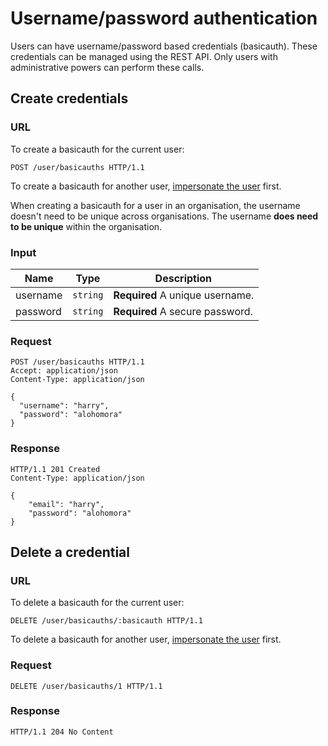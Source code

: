 # Username/password authentication

Users can have username/password based credentials (basicauth). These
credentials can be managed using the REST API. Only users with administrative
powers can perform these calls.


## Create credentials

### URL

To create a basicauth for the current user:

```http
POST /user/basicauths HTTP/1.1
```

To create a basicauth for another user, [impersonate the user](
oauth2.md#impersonation) first.

When creating a basicauth for a user in an organisation, the username doesn't
need to be unique across organisations. The username **does need to be unique**
within the organisation.

### Input

Name     | Type     | Description
---------|----------|------------
username | `string` | **Required** A unique username.
password | `string` | **Required** A secure password.

### Request

```http
POST /user/basicauths HTTP/1.1
Accept: application/json
Content-Type: application/json

{
  "username": "harry",
  "password": "alohomora"
}
```

### Response

```http
HTTP/1.1 201 Created
Content-Type: application/json

{
    "email": "harry",
    "password": "alohomora"
}
```


## Delete a credential

### URL

To delete a basicauth for the current user:

```http
DELETE /user/basicauths/:basicauth HTTP/1.1
```

To delete a basicauth for another user, [impersonate the user](
oauth2.md#impersonation) first.

### Request

```http
DELETE /user/basicauths/1 HTTP/1.1
```

### Response

```http
HTTP/1.1 204 No Content
```
